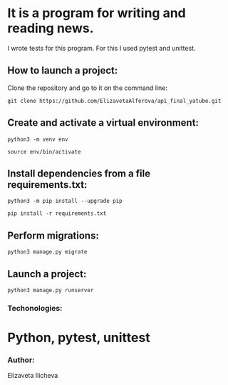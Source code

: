 # It is a program for writing and reading news.
I wrote tests for this program. For this I used pytest and unittest.


## How to launch a project:
Clone the repository and go to it on the command line:

`git clone https://github.com/ElizavetaAlferova/api_final_yatube.git`

## Create and activate a virtual environment:

`python3 -m venv env`

`source env/bin/activate`

## Install dependencies from a file requirements.txt:

`python3 -m pip install --upgrade pip`

`pip install -r requirements.txt`

## Perform migrations:

`python3 manage.py migrate`

## Launch a project:

`python3 manage.py runserver`


### Techonologies: 

# Python, pytest, unittest

### Author: 
Elizaveta Ilicheva

